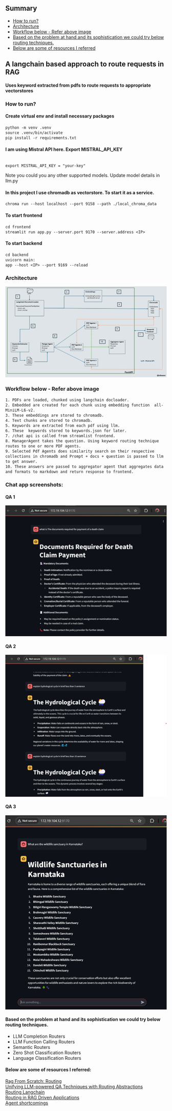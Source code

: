
## Summary
 - [How to run?](#How-to-run)
 - [Architecture](#Architecture)
 - [Workflow below -  Refer above image](#Workflow)
 - [Based on the problem at hand and its sophistication we could try below routing techniques.](#Things-to-improve)
 - [Below are some of resources I referred](#Below-are-some-of-resources-I-referred)



## A langchain based approach to route requests in RAG
#### Uses keyword extracted from pdfs to route requests to appropriate vectorstores


### How to run?
#### Create virtual env and install necessary packages
```
python -m venv .venv
source .venv/bin/activate
pip install -r requirements.txt
```
#### I am using Mistral API here. Export MISTRAL_API_KEY

```

export MISTRAL_API_KEY = "your-key"

```
Note you could you any other supported models. Update model details in llm.py

#### In this project I use chromadb as vectorstore. To start it as a service.

```
chroma run --host localhost --port 9158 --path ./local_chroma_data
```

#### To start frontend 

```
cd frontend
streamlit run app.py --server.port 9170 --server.address <IP>
```

#### To start backend

```
cd backend
uvicorn main:
app --host <IP> --port 9169 --reload
```

### Architecture

![Architecture](static/arch.png)

### Workflow below -  Refer above image

```
1. PDFs are loaded, chunked using langchain docloader.
2. Embedded are created for each chunk using embedding function  all-MiniLM-L6-v2.
3. These embeddings are stored to chromadb.
4. Text chunks are stored to chromadb.
5. Keywords are extracted from each pdf using llm.
6. These  keywords stored to keywords.json for later.
7. /chat api is called from streamlist frontend.
8. ManagerAgent takes the question. Using keyword routing technique routes to one or more PDF agents.
9. Selected Pdf Agents does similarity search on their respective collections in chromadb and Prompt + docs + question is passed to llm to get answer.
10. These answers are passed to aggregator agent that aggregates data and formats to markdown and return response to frontend.
```

### Chat app screenshots:
#### QA 1

![frontend](static/chat1.png)


#### QA 2

![frontend](static/chat2.png)


#### QA 3

![frontend](static/chat3.png)



#### Based on the problem at hand and its sophistication we could try below routing techniques.

- LLM Completion Routers
- LLM Function Calling Routers
- Semantic Routers
- Zero Shot Classification Routers
- Language Classification Routers

#### Below are some of resources I referred:

[Rag From Scratch: Routing](https://github.com/langchain-ai/rag-from-scratch/blob/main/rag_from_scratch_10_and_11.ipynb) \
[Unifying LLM-powered QA Techniques with Routing Abstractions](https://medium.com/better-programming/unifying-llm-powered-qa-techniques-with-routing-abstractions-438e2499a0d0) \
[Routing Langchain](https://www.youtube.com/watch?v=pfpIndq7Fi8&list=WL&index=55)\
[Routing in RAG Driven Applications](https://towardsdatascience.com/routing-in-rag-driven-applications-a685460a7220/) \
[Agent shortcomings](https://www.youtube.com/watch?v=KY8n96Erp5Q&t=592s)



